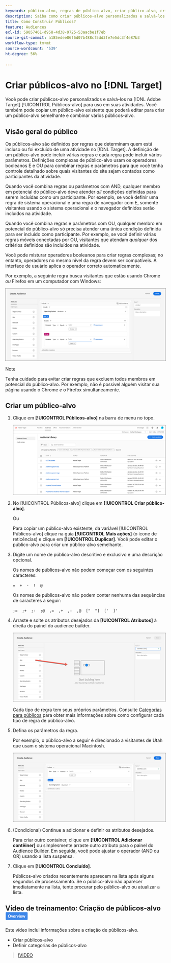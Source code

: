 ```yaml
---
keywords: público-alvo, regras de público-alvo, criar público-alvo, criação de público-alvo
description: Saiba como criar públicos-alvo personalizados e salvá-los na [!DNL Adobe Target] [!UICONTROL Públicos-alvo] biblioteca para uso em atividades.
title: Como Construir Públicos?
feature: Audiences
exl-id: 59057461-d958-4d38-9725-53aacbe1f7eb
source-git-commit: a185edee86f6d07b488cf5dd3fe7e5dc3f4e87b3
workflow-type: tm+mt
source-wordcount: '539'
ht-degree: 56%

---
```


# Criar públicos-alvo no [!DNL Target]

Você pode criar públicos-alvo personalizados e salvá-los na [!DNL Adobe Target] [!UICONTROL Públicos-alvo] para uso em suas atividades. Você também pode copiar um público-alvo existente que poderá editar para criar um público-alvo semelhante e combinar vários públicos-alvo.

## Visão geral do público

Os públicos-alvo são definidos por regras que determinam quem está incluso ou foi excluído de uma atividade no [!DNL Target]. A definição de um público-alvo pode incluir várias regras e cada regra pode incluir vários parâmetros. Definições complexas de público-alvo usam os operadores booleanos E e OU para combinar regras e parâmetros para que você tenha controle detalhado sobre quais visitantes do site sejam contados como participantes da atividade.

Quando você combina regras ou parâmetros com AND, qualquer membro em potencial do público-alvo deve atender *all* condições definidas para serem incluídas como um participante. Por exemplo, se você definir uma regra de sistema operacional e uma regra de navegador com E, somente visitantes usando o sistema operacional *e* o navegador definidos serão incluídos na atividade.

Quando você combina regras e parâmetros com OU, qualquer membro em potencial do público-alvo só precisa atender uma única condição definida para ser incluído como participante. Por exemplo, se você definir várias regras móveis conectadas por OU, visitantes que atendam *qualquer* dos critérios definidos são incluídos na atividade.

Você pode misturar operadores booleanos para criar regras complexas; no entanto, operadores no mesmo nível da regra devem ser compatíveis. A interface de usuário aplica o operador correto automaticamente.

Por exemplo, a seguinte regra busca visitantes que estão usando Chrome *ou* Firefox em um computador com Windows:

![Criar público-alvo](assets/audience_create.png)

>[!NOTE]
>
>Tenha cuidado para evitar criar regras que excluem todos membros em potencial do público-alvo. Por exemplo, não é possível alguém visitar sua página usando o Chrome *e* o Firefox simultaneamente.

## Criar um público-alvo

1. Clique em **[!UICONTROL Públicos-alvo]** na barra de menu no topo.

   ![imagem audiences_list](assets/audiences_list.png)

1. No [!UICONTROL Públicos-alvo] clique em **[!UICONTROL Criar público-alvo]**.

   Ou

   Para copiar um público-alvo existente, da variável [!UICONTROL Públicos-alvo] clique na guia **[!UICONTROL Mais ações]** (o ícone de reticências) e clique em **[!UICONTROL Duplicar]**. Você pode editar o público-alvo para criar um público-alvo semelhante.

1. Digite um nome de público-alvo descritivo e exclusivo e uma descrição opcional.

   Os nomes de públicos-alvo não podem começar com os seguintes caracteres:

   `=  +  -  !  @`

   Os nomes de públicos-alvo não podem conter nenhuma das sequências de caracteres a seguir:

   `;=  ;+  ;-  ;@  ,=  ,+  ,-  ,@  ["  "]  ['  ]'`

1. Arraste e solte os atributos desejados da **[!UICONTROL Atributos]** à direita do painel do audience builder.

   ![Arrastar e soltar atributos](assets/drag-attribute.png)

   Cada tipo de regra tem seus próprios parâmetros. Consulte [Categorias para públicos](/help/main/c-target/c-audiences/c-target-rules/target-rules.md#concept_E3A77E42F1644503A829B5107B20880D) para obter mais informações sobre como configurar cada tipo de regra de público-alvo.

1. Defina os parâmetros da regra.

   Por exemplo, o público-alvo a seguir é direcionado a visitantes de Utah que usam o sistema operacional Macintosh.

   ![Público de Utah/Macintosh](assets/adience-builder.png)

1. (Condicional) Continue a adicionar e definir os atributos desejados.

   Para criar outro container, clique em **[!UICONTROL Adicionar contêiner]** ou simplesmente arraste outro atributo para o painel do Audience Builder. Em seguida, você pode ajustar o operador (AND ou OR) usando a lista suspensa.

1. Clique em **[!UICONTROL Concluído]**.

   Públicos-alvo criados recentemente aparecem na lista após alguns segundos de processamento. Se o público-alvo não aparecer imediatamente na lista, tente procurar pelo público-alvo ou atualizar a lista.

## Vídeo de treinamento: Criação de públicos-alvo ![Selo de visão geral](/help/main/assets/overview.png)

Este vídeo inclui informações sobre a criação de públicos-alvo.

* Criar públicos-alvo
* Definir categorias de públicos-alvo

>[!VIDEO](https://video.tv.adobe.com/v/17392)
